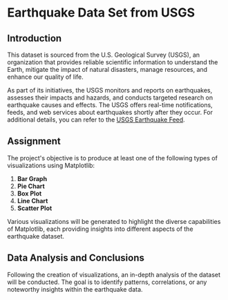 # Earthquake Data Set from USGS

## Introduction

This dataset is sourced from the U.S. Geological Survey (USGS), an organization that provides reliable scientific information to understand the Earth, mitigate the impact of natural disasters, manage resources, and enhance our quality of life.

As part of its initiatives, the USGS monitors and reports on earthquakes, assesses their impacts and hazards, and conducts targeted research on earthquake causes and effects. The USGS offers real-time notifications, feeds, and web services about earthquakes shortly after they occur. For additional details, you can refer to the [USGS Earthquake Feed](https://earthquake.usgs.gov/earthquakes/feed/).

## Assignment

The project's objective is to produce at least one of the following types of visualizations using Matplotlib:

1. **Bar Graph**
2. **Pie Chart**
3. **Box Plot**
4. **Line Chart**
5. **Scatter Plot**

Various visualizations will be generated to highlight the diverse capabilities of Matplotlib, each providing insights into different aspects of the earthquake dataset.

## Data Analysis and Conclusions

Following the creation of visualizations, an in-depth analysis of the dataset will be conducted. The goal is to identify patterns, correlations, or any noteworthy insights within the earthquake data.
